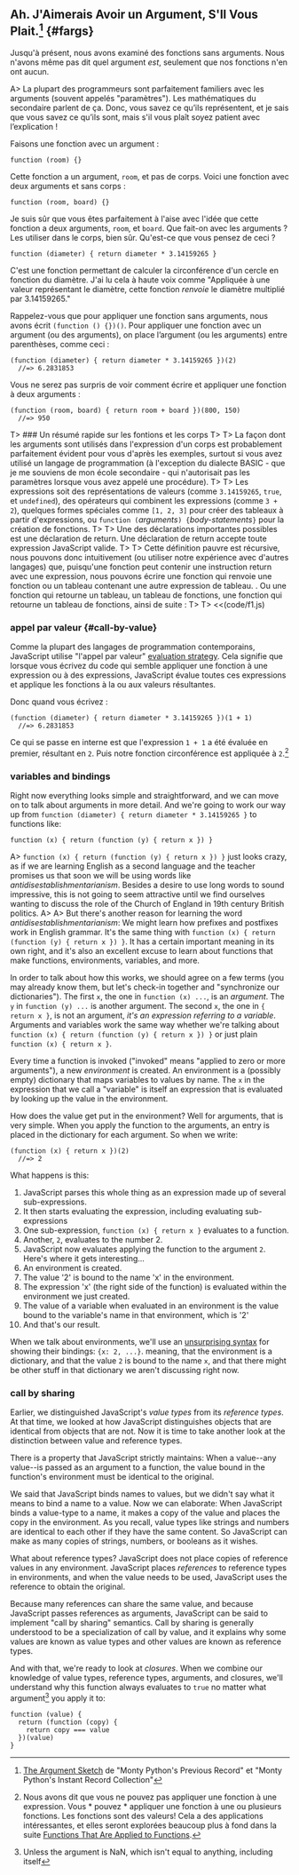 ## Ah. J'Aimerais Avoir un Argument, S'Il Vous Plait.[^mp] {#fargs}

[^mp]: [The Argument Sketch](http://www.mindspring.com/~mfpatton/sketch.htm) de "Monty Python's Previous Record" et "Monty Python's Instant Record Collection"

Jusqu'à présent, nous avons examiné des fonctions sans arguments. Nous n'avons même pas dit quel argument *est*, seulement que nos fonctions n'en ont aucun.

A> La plupart des programmeurs sont parfaitement familiers avec les arguments (souvent appelés "paramètres"). Les mathématiques du secondaire parlent de ça. Donc, vous savez ce qu’ils représentent, et je sais que vous savez ce qu’ils sont, mais s'il vous plaît soyez patient avec l’explication !

Faisons une fonction avec un argument :

    function (room) {}

Cette fonction a un argument, `room`, et pas de corps. Voici une fonction avec deux arguments et sans corps :

    function (room, board) {}

Je suis sûr que vous êtes parfaitement à l'aise avec l'idée que cette fonction a deux arguments, `room`, et `board`. Que fait-on avec les arguments ? Les utiliser dans le corps, bien sûr. Qu'est-ce que vous pensez de ceci ?

    function (diameter) { return diameter * 3.14159265 }

C'est une fonction permettant de calculer la circonférence d'un cercle en fonction du diamètre. J'ai lu cela à haute voix comme "Appliquée à une valeur représentant le diamètre, cette fonction *renvoie* le diamètre multiplié par 3.14159265."

Rappelez-vous que pour appliquer une fonction sans arguments, nous avons écrit `(function () {})()`. Pour appliquer une fonction avec un argument (ou des arguments), on place l’argument (ou les arguments) entre parenthèses, comme ceci :

    (function (diameter) { return diameter * 3.14159265 })(2)
      //=> 6.2831853

Vous ne serez pas surpris de voir comment écrire et appliquer une fonction à deux arguments :

    (function (room, board) { return room + board })(800, 150)
      //=> 950

T> ### Un résumé rapide sur les fontions et les corps
T>
T> La façon dont les arguments sont utilisés dans l'expression d'un corps est probablement parfaitement évident pour vous d'après les exemples, surtout si vous avez utilisé un langage de programmation (à l'exception du dialecte BASIC - que je me souviens de mon école secondaire - qui n'autorisait pas les paramètres lorsque vous avez appelé une procédure).
T>
T> Les expressions soit des représentations de valeurs (comme `3.14159265`, `true`, et `undefined`), des opérateurs qui combinent les expressions (comme `3 + 2`), quelques formes spéciales comme `[1, 2, 3]` pour créer des tableaux à partir d'expressions, ou `function (`*arguments*`) {`*body-statements*`}` pour la création de fonctions.
T>
T> Une des déclarations importantes possibles est une déclaration de return. Une déclaration de return accepte toute expression JavaScript valide.
T>
T> Cette définition pauvre est récursive, nous pouvons donc intuitivement (ou utiliser notre expérience avec d'autres langages) que, puisqu'une fonction peut contenir une instruction return avec une expression, nous pouvons écrire une fonction qui renvoie une fonction ou un tableau contenant une autre expression de tableau. . Ou une fonction qui retourne un tableau, un tableau de fonctions, une fonction qui retourne un tableau de fonctions, ainsi de suite :
T>
T> <<(code/f1.js)

### appel par valeur {#call-by-value}

Comme la plupart des langages de programmation contemporains, JavaScript utilise "l'appel par valeur" [evaluation strategy]. Cela signifie que lorsque vous écrivez du code qui semble appliquer une fonction à une expression ou à des expressions, JavaScript évalue toutes ces expressions et applique les fonctions à la ou aux valeurs résultantes.

[evaluation strategy]: http://en.wikipedia.org/wiki/Evaluation_strategy

Donc quand vous écrivez :

    (function (diameter) { return diameter * 3.14159265 })(1 + 1)
      //=> 6.2831853

Ce qui se passe en interne est que l'expression `1 + 1` a été évaluée en premier, résultant en `2`. Puis notre fonction circonférence est appliquée à `2`.[^f2f]

[^f2f]: Nous avons dit que vous ne pouvez pas appliquer une fonction à une expression. Vous * pouvez * appliquer une fonction à une ou plusieurs fonctions. Les fonctions sont des valeurs! Cela a des applications intéressantes, et elles seront explorées beaucoup plus à fond dans la suite [Functions That Are Applied to Functions](#consumers).

### variables and bindings

Right now everything looks simple and straightforward, and we can move on to talk about arguments in more detail. And we're going to work our way up from `function (diameter) { return diameter * 3.14159265 }` to functions like:

    function (x) { return (function (y) { return x }) }

A> `function (x) { return (function (y) { return x }) }` just looks crazy, as if we are learning English as a second language and the teacher promises us that soon we will be using words like *antidisestablishmentarianism*. Besides a desire to use long words to sound impressive, this is not going to seem attractive until we find ourselves wanting to discuss the role of the Church of England in 19th century British politics.
A>
A> But there's another reason for learning the word *antidisestablishmentarianism*: We might learn how prefixes and postfixes work in English grammar. It's the same thing with `function (x) { return (function (y) { return x }) }`. It has a certain important meaning in its own right, and it's also an excellent excuse to learn about functions that make functions, environments, variables, and more.

In order to talk about how this works, we should agree on a few terms (you may already know them, but let's check-in together and "synchronize our dictionaries"). The first `x`, the one in `function (x) ...`, is an *argument*. The `y` in `function (y) ...` is another argument. The second `x`, the one in `{ return x }`, is not an argument, *it's an expression referring to a variable*. Arguments and variables work the same way whether we're talking about `function (x) { return (function (y) { return x }) }`  or just plain `function (x) { return x }`.

Every time a function is invoked ("invoked" means "applied to zero or more arguments"), a new *environment* is created. An environment is a (possibly empty) dictionary that maps variables to values by name. The `x` in the expression that we call a "variable" is itself an expression that is evaluated by looking up the value in the environment.

How does the value get put in the environment? Well for arguments, that is very simple. When you apply the function to the arguments, an entry is placed in the dictionary for each argument. So when we write:

    (function (x) { return x })(2)
      //=> 2

What happens is this:

1. JavaScript parses this whole thing as an expression made up of several sub-expressions.
1. It then starts evaluating the expression, including evaluating sub-expressions
1. One sub-expression, `function (x) { return x }` evaluates to a function.
1. Another, `2`, evaluates to the number 2.
1. JavaScript now evaluates applying the function to the argument `2`. Here's where it gets interesting...
1. An environment is created.
1. The value '2' is bound to the name 'x' in the environment.
1. The expression 'x' (the right side of the function) is evaluated within the environment we just created.
1. The value of a variable when evaluated in an environment is the value bound to the variable's name in that environment, which is '2'
1. And that's our result.

When we talk about environments, we'll use an [unsurprising syntax][json] for showing their bindings: `{x: 2, ...}`. meaning, that the environment is a dictionary, and that the value `2` is bound to the name `x`, and that there might be other stuff in that dictionary we aren't discussing right now.

[json]: http://json.org/

### call by sharing

Earlier, we distinguished JavaScript's *value types* from its *reference types*. At that time, we looked at how JavaScript distinguishes objects that are identical from objects that are not. Now it is time to take another look at the distinction between value and reference types.

There is a property that JavaScript strictly maintains: When a value--any value--is passed as an argument to a function, the value bound in the function's environment must be identical to the original.

We said that JavaScript binds names to values, but we didn't say what it means to bind a name to a value. Now we can elaborate: When JavaScript binds a value-type to a name, it makes a copy of the value and places the copy in the environment. As you recall, value types like strings and numbers are identical to each other if they have the same content. So JavaScript can make as many copies of strings, numbers, or booleans as it wishes.

What about reference types? JavaScript does not place copies of reference values in any environment. JavaScript places *references* to reference types in environments, and when the value needs to be used, JavaScript uses the reference to obtain the original.

Because many references can share the same value, and because JavaScript passes references as arguments, JavaScript can be said to implement "call by sharing" semantics. Call by sharing is generally understood to be a specialization of call by value, and it explains why some values are known as value types and other values are known as reference types.

And with that, we're ready to look at *closures*. When we combine our knowledge of value types, reference types, arguments, and closures, we'll understand why this function always evaluates to `true` no matter what argument[^NaNPedantry] you apply it to:

    function (value) {
      return (function (copy) {
        return copy === value
      })(value)
    }

[^NaNPedantry]: Unless the argument is NaN, which isn't equal to anything, including itself
